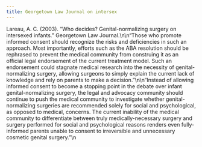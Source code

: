 ```yaml
---
title: Georgetown Law Journal on intersex
---
```


Lareau, A. C. (2003). &#8220;Who decides? Genital-normalizing surgery on intersexed infants.&#8221; Georgetown Law Journal.\n\n&#8220;Those who promote informed consent should recognize the risks and deficiencies in such an approach. Most importantly, efforts such as the <span class="caps">ABA</span> resolution should be rephrased to prevent the medical community from construing it as an official legal endorsement of the current treatment model. Such an endorsement could stagnate medical research into the necessity of genital- normalizing surgery, allowing surgeons to simply explain the current lack of knowledge and rely on parents to make a decision.&#8221;\n\n&#8220;Instead of allowing informed consent to become a stopping point in the debate over infant genital-normalizing surgery, the legal and advocacy community should continue to push the medical community to investigate whether genital- normalizing surgeries are recommended solely for social and psychological, as opposed to medical, concerns. The current inability of the medical community to differentiate between truly medically-necessary surgery and surgery performed for social and psychological reasons renders even fully-informed parents unable to consent to irreversible and unnecessary cosmetic genital surgery.&#8221;\n